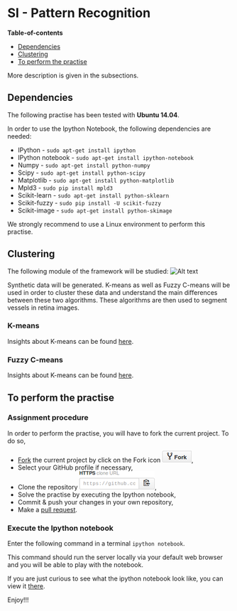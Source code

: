 # SI - Pattern Recognition

**Table-of-contents**

* [Dependencies](#dependencies)
* [Clustering](#clustering)
* [To perform the practise](#to-perform-the-practise)

More description is given in the subsections.

## Dependencies

The following practise has been tested with **Ubuntu 14.04**.

In order to use the Ipython Notebook, the following dependencies are needed:

* IPython - `sudo apt-get install ipython`
* IPython notebook - `sudo apt-get install ipython-notebook`
* Numpy - `sudo apt-get install python-numpy`
* Scipy - `sudo apt-get install python-scipy`
* Matplotlib - `sudo apt-get install python-matplotlib`
* Mpld3 - `sudo pip install mpld3`
* Scikit-learn - `sudo apt-get install python-sklearn`
* Scikit-fuzzy - `sudo pip install -U scikit-fuzzy`
* Scikit-image - `sudo apt-get install python-skimage`

We strongly recommend to use a Linux environment to perform this practise.

## Clustering

The following module of the framework will be studied:
![Alt text](./readme-images-pr-framework-fc.png)

Synthetic data will be generated. K-means as well as Fuzzy C-means will be used in order to cluster these data and understand the main differences between these two algorithms. These algorithms are then used to segment vessels in retina images.

### K-means

Insights about K-means can be found [here](http://en.wikipedia.org/wiki/K-means_clustering).

### Fuzzy C-means

Insights about K-means can be found [here](http://en.wikipedia.org/wiki/Fuzzy_clustering).

## To perform the practise

### Assignment procedure

In order to perform the practise, you will have to fork the current project. To do so,

- [Fork](https://help.github.com/articles/fork-a-repo/) the current project by click on the Fork icon ![Do not fine the icon](./readme-images/fork-icon.png),
- Select your GitHub profile if necessary,
- Clone the repository ![Do not fine the icon](./readme-images/git-clone.png),
- Solve the practise by executing the Ipython notebook,
- Commit & push your changes in your own repository,
- Make a [pull request](https://help.github.com/articles/using-pull-requests/).

### Execute the Ipython notebook

Enter the following command in a terminal `ipython notebook`.

This command should run the server locally via your default web browser and you will be able to play with the notebook.

If you are just curious to see what the ipython notebook look like, you can view it [there](http://nbviewer.ipython.org/github/glemaitre/B31XI-SI-Clustering/blob/master/03-clustering.ipynb).

Enjoy!!!

